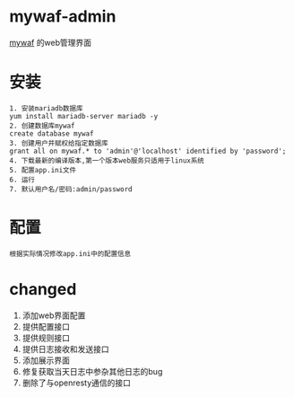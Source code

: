 # mywaf-admin
[mywaf](https://github.com/medasz/mywaf)
的web管理界面
# 安装
```shell script
1. 安装mariadb数据库
yum install mariadb-server mariadb -y
2. 创建数据库mywaf
create database mywaf
3. 创建用户并赋权给指定数据库
grant all on mywaf.* to 'admin'@'localhost' identified by 'password';
4. 下载最新的编译版本,第一个版本web服务只适用于linux系统
5. 配置app.ini文件
6. 运行
7. 默认用户名/密码:admin/password
```

# 配置
```shell script
根据实际情况修改app.ini中的配置信息
```
# changed
1. 添加web界面配置
2. 提供配置接口
3. 提供规则接口
4. 提供日志接收和发送接口
5. 添加展示界面
6. 修复获取当天日志中参杂其他日志的bug
7. 删除了与openresty通信的接口